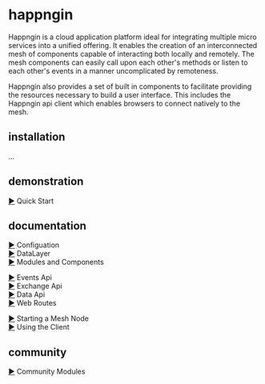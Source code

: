 # happngin

Happngin is a cloud application platform ideal for integrating multiple micro services into a unified offering. It enables the creation of an interconnected mesh of components capable of interacting both locally and remotely. The mesh components can easily call upon each other's methods or listen to each other's events in a manner uncomplicated by remoteness.

Happngin also provides a set of built in components to facilitate providing the resources necessary to build a user interface. This includes the Happngin api client which enables browsers to connect natively to the mesh.

## installation

...

## demonstration

[&#9654;](quickstart.md) Quick Start<br/>

## documentation

[&#9654;](configuration.md) Configuation<br/>
[&#9654;](datalayer.md) DataLayer<br/>
[&#9654;](modules.md) Modules and Components<br/>

[&#9654;](events.md) Events Api<br/>
[&#9654;](exchange.md) Exchange Api<br/>
[&#9654;](data.md) Data Api<br/>
[&#9654;](webroutes.md) Web Routes<br/>

[&#9654;](starting.md) Starting a Mesh Node<br/>
[&#9654;](client.md) Using the Client<br/>

## community

[&#9654;](community.md) Community Modules<br/>
